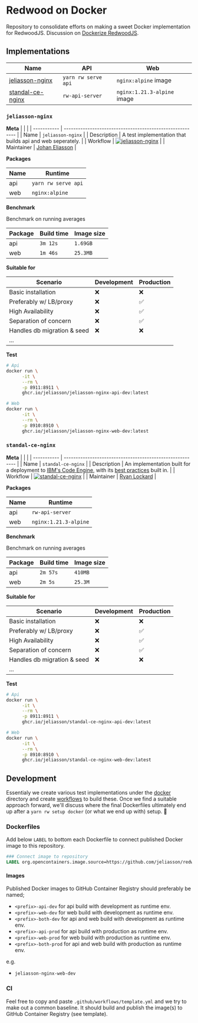 # Redwood on Docker

Repository to consolidate efforts on making a sweet Docker implementation for RedwoodJS. Discussion on [Dockerize RedwoodJS](https://community.redwoodjs.com/t/dockerize-redwoodjs/2291).

## Implementations

| Name                                  | API                 | Web                         |
| ------------------------------------- | ------------------- | --------------------------- |
| [jeliasson-nginx](#jeliasson-nginx)   | `yarn rw serve api` | `nginx:alpine` image        |
| [standal-ce-nginx](#standal-ce-nginx) | `rw-api-server`     | `nginx:1.21.3-alpine` image |

### `jeliasson-nginx`

**Meta**
| | |
| ----------- | --------------------------------------------------------- |
| Name | `jeliasson-nginx` |
| Description | A test implementation that builds api and web seperately. |
| Workflow | [![jeliasson-nginx](https://github.com/jeliasson/redwoodjs-docker/actions/workflows/jeliasson-nginx.yml/badge.svg)](https://github.com/jeliasson/redwoodjs-docker/actions/workflows/jeliasson-nginx.yml) |
| Maintainer | [Johan Eliasson](https://github.com/jeliasson) |

**Packages**

| Name | Runtime             |
| ---- | ------------------- |
| api  | `yarn rw serve api` |
| web  | `nginx:alpine`      |

**Benchmark**

Benchmark on running averages

| Package | Build time | Image size |
| ------- | ---------- | ---------- |
| api     | `3m 12s`   | `1.69GB`   |
| web     | `1m 46s`   | `25.3MB`   |

**Suitable for**

| Scenario                    | Development | Production |
| --------------------------- | ----------- | ---------- |
| Basic installation          | ❌          | ❌         |
| Preferably w/ LB/proxy      | ❌          | ✅         |
| High Availability           | ❌          | ✅         |
| Separation of concern       | ❌          | ✅         |
| Handles db migration & seed | ❌          | ❌         |
| ...                         |             |            |

**Test**

```bash
# Api
docker run \
      -it \
      --rm \
      -p 8911:8911 \
      ghcr.io/jeliasson/jeliasson-nginx-api-dev:latest

# Web
docker run \
      -it \
      --rm \
      -p 8910:8910 \
      ghcr.io/jeliasson/jeliasson-nginx-web-dev:latest
```

### `standal-ce-nginx`

**Meta**
| | |
| ----------- | --------------------------------------------------------- |
| Name | `standal-ce-nginx` |
| Description | An implementation built for a deployment to [IBM's Code Engine](https://cloud.ibm.com/docs/codeengine?topic=codeengine-getting-started), with its [best practices](https://cloud.ibm.com/docs/codeengine?topic=codeengine-dockerfile) built in. |
| Workflow | [![standal-ce-nginx](https://github.com/jeliasson/redwoodjs-docker/actions/workflows/standal-ce-nginx.yml/badge.svg)](https://github.com/jeliasson/redwoodjs-docker/actions/workflows/standal-ce-nginx.yml) |
| Maintainer | [Ryan Lockard](https://github.com/realStandal) |

**Packages**

| Name | Runtime               |
| ---- | --------------------- |
| api  | `rw-api-server`       |
| web  | `nginx:1.21.3-alpine` |

**Benchmark**

Benchmark on running averages

| Package | Build time | Image size |
| ------- | ---------- | ---------- |
| api     | `2m 57s`   | `410MB`    |
| web     | `2m 5s`    | `25.3M`    |

**Suitable for**

| Scenario                    | Development | Production |
| --------------------------- | ----------- | ---------- |
| Basic installation          | ❌          | ❌         |
| Preferably w/ LB/proxy      | ❌          | ✅         |
| High Availability           | ❌          | ✅         |
| Separation of concern       | ❌          | ✅         |
| Handles db migration & seed | ❌          | ❌         |
| ...                         |             |            |

**Test**

```bash
# Api
docker run \
      -it \
      --rm \
      -p 8911:8911 \
      ghcr.io/jeliasson/standal-ce-nginx-api-dev:latest

# Web
docker run \
      -it \
      --rm \
      -p 8910:8910 \
      ghcr.io/jeliasson/standal-ce-nginx-web-dev:latest
```

## Development

Essentialy we create various test implementations under the [docker](docker) directory and create [workflows](.github/workflows) to build these. Once we find a suitable approach forward, we'll discuss where the final Dockerfiles ultimately end up after a `yarn rw setup docker` (or what we end up with) setup. 🚀

### Dockerfiles

Add below `LABEL` to bottom each Dockerfile to connect published Docker image to this repository.

```Dockerfile
### Connect image to repository
LABEL org.opencontainers.image.source=https://github.com/jeliasson/redwoodjs-docker
```

#### Images

Published Docker images to GitHub Container Registry should preferably be named;

- `<prefix>-api-dev` for api build with development as runtime env.
- `<prefix>-web-dev` for web build with development as runtime env.
- `<prefix>-both-dev` for api and web build with development as runtime env.
- `<prefix>-api-prod` for api build with production as runtime env.
- `<prefix>-web-prod` for web build with production as runtime env.
- `<prefix>-both-prod` for api and web build with production as runtime env.

e.g.

- `jeliasson-nginx-web-dev`

### CI

Feel free to copy and paste `.github/workflows/template.yml` and we try to make out a common baseline. It should build and publish the image(s) to GitHub Container Registry (see template).
